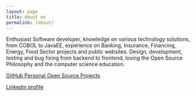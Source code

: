 ```yaml
---
layout: page
title: About me
permalink: /about/
---
```


Enthusiast Software developer, knowledge on various technology solutions, from COBOL to JavaEE, experience on Banking, Insurance, Financing, Energy, Food Sector projects and public websites. Design, development, testing and bug fixing from backend to frontend, loving the Open Source Philosophy and the computer science education.

[GitHub Personal Open Source Projects](https://github.com/simon387)

[Linkedin profile](https://www.linkedin.com/in/simone-celia-b5b26a5/)
